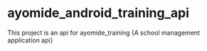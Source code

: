 # ayomide_android_training_api
This project is an api for ayomide_training {A school management application api}
